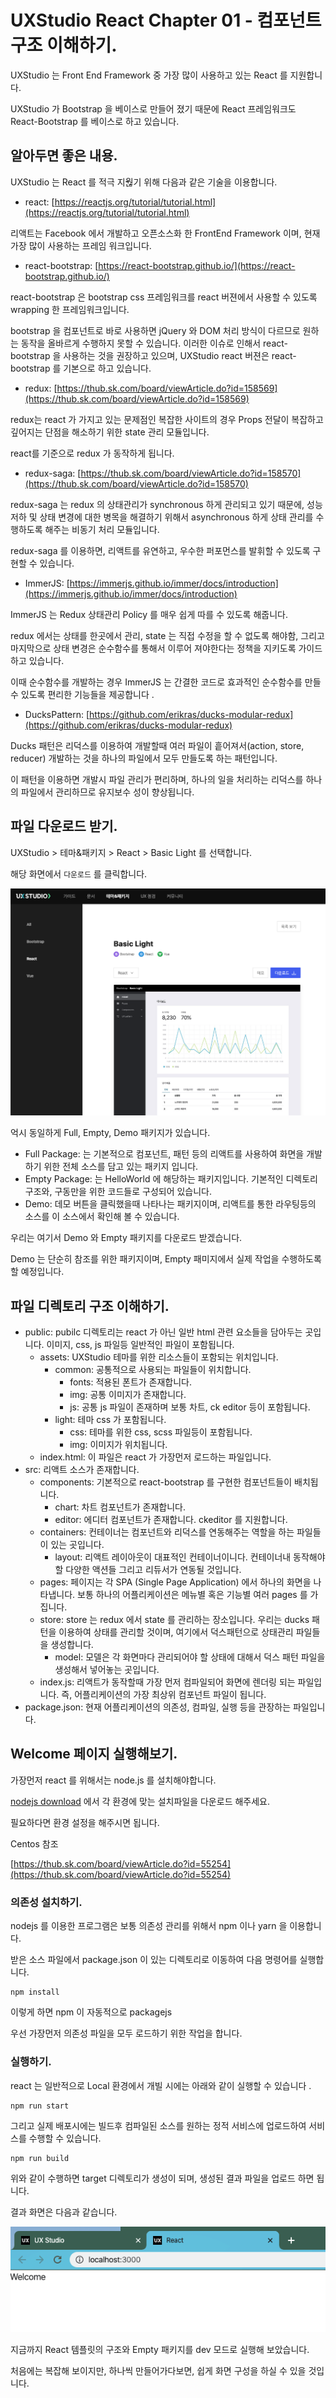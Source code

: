 # UXStudio React Chapter 01 - 컴포넌트 구조 이해하기.

UXStudio 는 Front End Framework 중 가장 많이 사용하고 있는 React 를 지원합니다.

UXStudio 가 Bootstrap 을 베이스로 만들어 졌기 때문에 React 프레임워크도 React-Bootstrap 를 베이스로 하고 있습니다.

## 알아두면 좋은 내용.

UXStudio 는 React 를 적극 지웒기 위해 다음과 같은 기술을 이용합니다.

- react: [https://reactjs.org/tutorial/tutorial.html](https://reactjs.org/tutorial/tutorial.html)

리액트는 Facebook 에서 개발하고 오픈소스화 한 FrontEnd Framework 이며, 현재 가장 많이 사용하는 프레임 워크입니다.

- react-bootstrap: [https://react-bootstrap.github.io/](https://react-bootstrap.github.io/)

react-bootstrap 은 bootstrap css 프레임워크를 react 버젼에서 사용할 수 있도록 wrapping 한 프레임워크입니다.

bootstrap 을 컴포넌트로 바로 사용하면 jQuery 와 DOM 처리 방식이 다르므로 원하는 동작을 올바르게 수행하지 못할 수 있습니다. 이러한 이슈로 인해서 react-bootstrap 을 사용하는 것을 권장하고 있으며, UXStudio react 버젼은 react-bootstrap 를 기본으로 하고 있습니다.

- redux: [https://thub.sk.com/board/viewArticle.do?id=158569](https://thub.sk.com/board/viewArticle.do?id=158569)

redux는 react 가 가지고 있는 문제점인 복잡한 사이트의 경우 Props 전달이 복잡하고 깊어지는 단점을 해소하기 위한 state 관리 모듈입니다.

react를 기준으로 redux 가 동작하게 됩니다.

- redux-saga: [https://thub.sk.com/board/viewArticle.do?id=158570](https://thub.sk.com/board/viewArticle.do?id=158570)

redux-saga 는 redux 의 상태관리가 synchronous 하게 관리되고 있기 때문에, 성능 저하 및 상태 변경에 대한 병목을 해결하기 위해서 asynchronous 하게 상태 관리를 수행하도록 해주는 비동기 처리 모듈입니다.

redux-saga 를 이용하면, 리액트를 유연하고, 우수한 퍼포먼스를 발휘할 수 있도록 구현할 수 있습니다.

- ImmerJS: [https://immerjs.github.io/immer/docs/introduction](https://immerjs.github.io/immer/docs/introduction)

ImmerJS 는 Redux 상태관리 Policy 를 매우 쉽게 따를 수 있도록 해줍니다.

redux 에서는 상태를 한곳에서 관리, state 는 직접 수정을 할 수 없도록 해야함, 그리고 마지막으로 상태 변경은 순수함수를 통해서 이루어 져야한다는 정책을 지키도록 가이드 하고 있습니다.

이때 순수함수를 개발하는 경우 ImmerJS 는 간결한 코드로 효과적인 순수함수를 만들 수 있도록 편리한 기능들을 제공합니다 .

- DucksPattern: [https://github.com/erikras/ducks-modular-redux](https://github.com/erikras/ducks-modular-redux)

Ducks 패턴은 리덕스를 이용하여 개발할때 여러 파일이 흩어져서(action, store, reducer) 개발하는 것을 하나의 파일에서 모두 만들도록 하는 패턴입니다.

이 패턴을 이용하면 개발시 파일 관리가 편리하며, 하나의 일을 처리하는 리덕스를 하나의 파일에서 관리하므로 유지보수 성이 향상됩니다.

## 파일 다운로드 받기.

UXStudio > 테마&패키지 > React > Basic Light 를 선택합니다.

해당 화면에서 `다운로드` 를 클릭합니다.

![uxstd-react01.png](./imgs/uxstd-react01.png)

억시 동일하게 Full, Empty, Demo 패키지가 있습니다.

- Full Package: 는 기본적으로 컴포넌트, 패턴 등의 리액트를 사용하여 화면을 개발하기 위한 전체 소스를 담고 있는 패키지 입니다.
- Empty Package: 는 HelloWorld 에 해당하는 패키지입니다. 기본적인 디렉토리 구조와, 구동만을 위한 코드들로 구성되어 있습니다.
- Demo: 데모 버튼을 클릭했을때 나타나는 패키지이며, 리액트를 통한 라우팅등의 소스를 이 소스에서 확인해 볼 수 있습니다.

우리는 여기서 Demo 와 Empty 패키지를 다운로드 받겠습니다.

Demo 는 단순히 참조를 위한 패키지이며, Empty 패미지에서 실제 작업을 수행하도록 할 예정입니다.

## 파일 디렉토리 구조 이해하기.

- public: pubilc 디렉토리는 react 가 아닌 일반 html 관련 요소들을 담아두는 곳입니다. 이미지, css, js 파일등 일반적인 파일이 포함됩니다.
  - assets: UXStudio 테마를 위한 리소스들이 포함되는 위치입니다.
    - common: 공통적으로 사용되는 파일들이 위치합니다.
      - fonts: 적용된 폰트가 존재합니다.
      - img: 공통 이미지가 존재합니다.
      - js: 공통 js 파일이 존재하며 보통 차트, ck editor 등이 포함됩니다.
    - light: 테마 css 가 포함됩니다.
      - css: 테마를 위한 css, scss 파일등이 포함됩니다.
      - img: 이미지가 위치됩니다.
  - index.html: 이 파일은 react 가 가장먼저 로드하는 파일입니다.
- src: 리액트 소스가 존재합니다.
  - components: 기본적으로 react-bootstrap 를 구현한 컴포넌트들이 배치됩니다.
    - chart: 차트 컴포넌트가 존재합니다.
    - editor: 에디터 컴포넌트가 존재합니다. ckeditor 를 지원합니다.
  - containers: 컨테이너는 컴포넌트와 리덕스를 연동해주는 역할을 하는 파일들이 있는 곳입니다.
    - layout: 리액트 레이아웃이 대표적인 컨테이너이니다. 컨테이너내 동작해야할 다양한 액션들 그리고 리듀서가 연동될 것입니다.
  - pages: 페이지는 각 SPA (Single Page Application) 에서 하나의 화면을 나타냅니다. 보통 하나의 어플리케이션은 메뉴별 혹은 기능별 여러 pages 를 가집니다.
  - store: store 는 redux 에서 state 를 관리하는 장소입니다. 우리는 ducks 패턴을 이용하여 상태를 관리할 것이며, 여기에서 덕스패턴으로 상태관리 파일들을 생성합니다.
    - model: 모델은 각 화면마다 관리되어야 할 상태에 대해서 덕스 패턴 파일을 생성해서 넣어놓는 곳입니다.
  - index.js: 리액트가 동작할때 가장 먼저 컴파일되어 화면에 렌더링 되는 파일입니다. 즉, 어플리케이션의 가장 최상위 컴포넌트 파일이 됩니다.
- package.json: 현재 어플리케이션의 의존성, 컴파일, 실행 등을 관장하는 파일입니다.

## Welcome 페이지 실행해보기.

가장먼저 react 를 위해서는 node.js 를 설치해야합니다.

[nodejs download](https://nodejs.org/ko/download/) 에서 각 환경에 맞는 설치파일을 다운로드 해주세요.

필요하다면 환경 설정을 해주시면 됩니다.

Centos 참조

[https://thub.sk.com/board/viewArticle.do?id=55254](https://thub.sk.com/board/viewArticle.do?id=55254)

### 의존성 설치하기.

nodejs 를 이용한 프로그램은 보통 의존성 관리를 위해서 npm 이나 yarn 을 이용합니다.

받은 소스 파일에서 package.json 이 있는 디렉토리로 이동하여 다음 명령어를 실행합니다.

```
npm install
```

이렇게 하면 npm 이 자동적으로 packagejs

우선 가장먼저 의존성 파일을 모두 로드하기 위한 작업을 합니다.

### 실행하기.

react 는 일반적으로 Local 환경에서 개빌 시에는 아래와 같이 실행할 수 있습니다 .

```
npm run start
```

그리고 실제 배포시에는 빌드후 컴파일된 소스를 원하는 정적 서비스에 업로드하여 서비스를 수행할 수 있습니다.

```
npm run build
```

위와 같이 수행하면 target 디렉토리가 생성이 되며, 생성된 결과 파일을 업로드 하면 됩니다.

결과 화면은 다음과 같습니다.

![uxstd-react02.png](./imgs/uxstd-react02.png)

지금까지 React 템플릿의 구조와 Empty 패키지를 dev 모드로 실행해 보았습니다.

처음에는 복잡해 보이지만, 하나씩 만들어가다보면, 쉽게 화면 구성을 하실 수 있을 것입니다.
